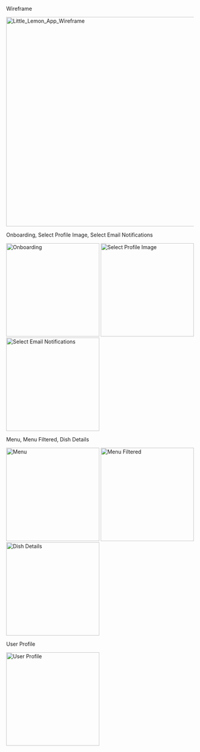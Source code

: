 Wireframe

<img width="561" alt="Little_Lemon_App_Wireframe" src="https://github.com/user-attachments/assets/cc346e39-fdbd-49bf-acca-ae9ee0a8730c">

Onboarding, Select Profile Image, Select Email Notifications

<img width="250" alt="Onboarding" src="https://github.com/user-attachments/assets/0a4ebda3-0116-4bbf-a9e5-769be47f8133"> <img width="250" alt="Select Profile Image" src="https://github.com/user-attachments/assets/fa107bd1-acc6-47ed-b984-f905fbe763e6"> <img width="250" alt="Select Email Notifications" src="https://github.com/user-attachments/assets/576336d6-c25f-49ec-8743-3e80cf4a4904">

Menu, Menu Filtered, Dish Details

<img width="250" alt="Menu" src="https://github.com/user-attachments/assets/47525416-36e7-4638-b2a0-41c998deae22"> <img width="250" alt="Menu Filtered" src="https://github.com/user-attachments/assets/08c9bdb0-8840-4ed4-8903-fd91bb6a0d9d"> <img width="250" alt="Dish Details" src="https://github.com/user-attachments/assets/89cc8338-8273-43b1-ac15-d5bf1aab7fbd">

User Profile

<img width="250" alt="User Profile" src="https://github.com/user-attachments/assets/45fe749f-fec7-4ae1-a125-ecae2883a0c5">

